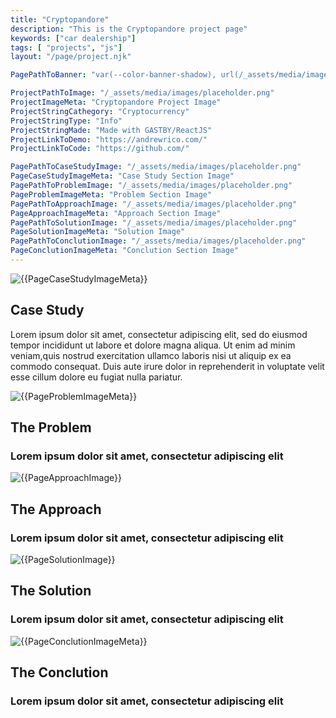 ```yaml
---
title: "Cryptopandore"
description: "This is the Cryptopandore project page"
keywords: ["car dealership"]
tags: [ "projects", "js"]
layout: "/page/project.njk"

PagePathToBanner: "var(--color-banner-shadow), url(/_assets/media/images/abstract-1.jpg)"

ProjectPathToImage: "/_assets/media/images/placeholder.png"
ProjectImageMeta: "Cryptopandore Project Image"
ProjectStringCathegory: "Cryptocurrency"
ProjectStringType: "Info"
ProjectStringMade: "Made with GASTBY/ReactJS"
ProjectLinkToDemo: "https://andrewrico.com/"
ProjectLinkToCode: "https://github.com/"

PagePathToCaseStudyImage: "/_assets/media/images/placeholder.png"
PageCaseStudyImageMeta: "Case Study Section Image"
PagePathToProblemImage: "/_assets/media/images/placeholder.png"
PageProblemImageMeta: "Problem Section Image"
PagePathToApproachImage: "/_assets/media/images/placeholder.png"
PageApproachImageMeta: "Approach Section Image"
PagePathToSolutionImage: "/_assets/media/images/placeholder.png"
PageSolutionImageMeta: "Solution Image"
PagePathToConclutionImage: "/_assets/media/images/placeholder.png"
PageConclutionImageMeta: "Conclution Section Image"
---
```


<!-- PROJECT PAGE 
================================ -->


<!-- Case Study
================================ -->
<img src="{{PagePathToCaseStudyImage}}" 
alt="{{PageCaseStudyImageMeta}}" 
title="{{PageCaseStudyImageMeta}}" />
<div id="case-study">

## Case Study 
Lorem ipsum dolor sit amet, consectetur adipiscing elit, sed do eiusmod tempor incididunt ut labore et dolore magna aliqua. Ut enim ad minim veniam,quis nostrud exercitation ullamco laboris nisi ut aliquip ex ea commodo consequat. Duis aute irure dolor in reprehenderit in voluptate velit esse cillum dolore eu fugiat nulla pariatur.

</div>

<!-- problem
================================ -->

<img src="{{PagePathToProblemImage}}" 
alt="{{PageProblemImageMeta}}" 
title="{{PageProblemImageMeta}}" />
<div id="problem">

## The Problem 
### Lorem ipsum dolor sit amet, consectetur adipiscing elit

</div>

<!-- approch
================================ -->

<img src="{{PagePathToApproachImage}}" 
alt="{{PageApproachImage}}" 
title="{{PageApproachImage}}" />
<div id="approach" markdown="1">

## The Approach
### Lorem ipsum dolor sit amet, consectetur adipiscing elit

</div>

<!-- solution
================================ -->

<img src="{{PagePathToSolutionImage}}" 
Meta="{{PageSolutionImage}}" 
title="{{PageSolutionImage}}" />
<div id="solution">

## The Solution
### Lorem ipsum dolor sit amet, consectetur adipiscing elit

</div>

<!-- conclution
================================ -->

<img src="{{PagePathToConclutionImage}}" 
Meta="{{PageConclutionImageMeta}}" 
title="{{PageConclutionImageMeta}}" />
<div id="conclution">

## The Conclution
### Lorem ipsum dolor sit amet, consectetur adipiscing elit


</div>












